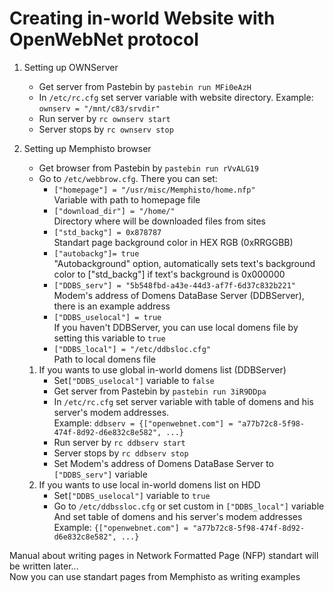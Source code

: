 # Creating in-world Website with OpenWebNet protocol
1. Setting up OWNServer
    * Get server from Pastebin by `pastebin run MFi0eAzH`
    * In `/etc/rc.cfg` set server variable with website directory. Example: `ownserv = "/mnt/c83/srvdir"`
    * Run server by `rc ownserv start`
    * Server stops by `rc ownserv stop`
    
2. Setting up Memphisto browser
    * Get browser from Pastebin by `pastebin run rVvALG19`
    * Go to `/etc/webbrow.cfg`. There you can set:
        * `["homepage"] = "/usr/misc/Memphisto/home.nfp"`  
          Variable with path to homepage file 
        * `["download_dir"] = "/home/"`  
          Directory where will be downloaded files from sites
        * `["std_backg"] = 0x878787`  
          Standart page background color in HEX RGB (0xRRGGBB)
        * `["autobackg"]= true`  
          "Autobackground" option, automatically sets text's background color to ["std_backg"] if text's background is 0x000000
        * `["DDBS_serv"] = "5b548fbd-a43e-44d3-af7f-6d37c832b221"`  
          Modem's address of Domens DataBase Server (DDBServer), there is an example address
        * `["DDBS_uselocal"] = true`  
          If you haven't DDBServer, you can use local domens file by setting this variable to `true`
        * `["DDBS_local"] = "/etc/ddbsloc.cfg"`  
          Path to local domens file
    1. If you wants to use global in-world domens list (DDBServer)
        * Set`["DDBS_uselocal"]` variable to `false`  
        * Get server from Pastebin by `pastebin run 3iR9DDpa`
        * In `/etc/rc.cfg` set server variable with table of domens and his server's modem addresses.  
          Example: `ddbserv = {["openwebnet.com"] = "a77b72c8-5f98-474f-8d92-d6e832c8e582", ...}`
        * Run server by `rc ddbserv start`
        * Server stops by `rc ddbserv stop`
        * Set Modem's address of Domens DataBase Server to `["DDBS_serv"]` variable
    2. If you wants to use local in-world domens list on HDD
        * Set`["DDBS_uselocal"]` variable to `true`
        * Go to `/etc/ddbssloc.cfg` or set custom in `["DDBS_local"]` variable  
          And set table of domens and his server's modem addresses  
          Example: `{["openwebnet.com"] = "a77b72c8-5f98-474f-8d92-d6e832c8e582", ...}`
          
Manual about writing pages in Network Formatted Page (NFP) standart will be written later...  
Now you can use standart pages from Memphisto as writing examples
